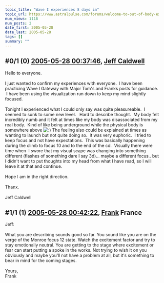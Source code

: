 ```yaml
---
topic_title: "Wave I experiences 8 days in"
topic_url: https://www.astralpulse.com/forums/welcome-to-out-of-body-experiences!/wave-i-experiences-8-days-in
num_views: 1118
num_posts: 2
date_first: 2005-05-28
date_last: 2005-05-28
tags: []
summary: ""
---
```


## \#0/1 (0) [2005-05-28 00:37:46](https://www.astralpulse.com/forums/index.php?msg=164429), [Jeff Caldwell](https://www.astralpulse.com/forums/profile/?u=9073)  ##
<section>
Hello to everyone.
<br>
<br>
I just wanted to confirm my experiences with everyone.  I have been practicing Wave I Gateway with Major Tom's and Franks posts for guidance.  I have been using the visualization run down to keep my mind slightly focused.
<br>
<br>
Tonight I experienced what I could only say was quite pleasureable.  I seemed to sunk to some new level.   Hard to describe thought.  My body felt incredibly numb and it felt at times like my body was disassociated from my real body.  Kind of like being underground while the physical body is somewhere above
<img alt=":)" class="smiley" src="https://www.astralpulse.com/forums/Smileys/fugue/smiley.png" title="Smiley"/>
The feeling also could be explained at times as wanting to launch but not quite doing so.  It was very euphoric.  I tried to keep focus and not have expectations.  This was basically happening during the climb to focus 10 and to the end of the cd.  Visually there were time when  I swore that my visual scape was changing into something different (flashes of something dare I say 3d)... maybe a different focus.. but I didn't want to put thoughts into my head from what I have read, so I will leave it at that and continue.
<br>
<br>
Hope I am in the right direction.
<br>
<br>
Thanx.
<br>
<br>
Jeff Caldwell
</section>

## \#1/1 (1) [2005-05-28 00:42:22](https://www.astralpulse.com/forums/index.php?msg=164430), [Frank](https://www.astralpulse.com/forums/profile/?u=359) France ##
<section>
Jeff:
<br>
<br>
What you are describing sounds good so far. You sound like you are on the verge of the Monroe focus 12 state. Watch the excitement factor and try to stay emotionally neutral. You are getting to the stage where excitement or fear can start putting a spoke in the works. Not trying to wish it on you obviously and maybe you'll not have a problem at all, but it's something to bear in mind for the coming stages.
<br>
<br>
Yours,
<br>
Frank
</section>